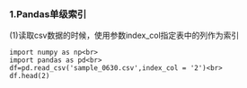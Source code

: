 ### 1.Pandas单级索引 <br>

(1)读取csv数据的时候，使用参数index_col指定表中的列作为索引
```
import numpy as np<br>
import pandas as pd<br>
df=pd.read_csv('sample_0630.csv',index_col = '2')<br>
df.head(2)
```

